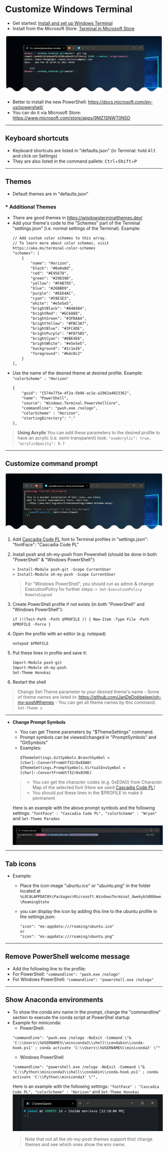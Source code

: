 # Customize Windows Terminal

- Get started: [Install and set up Windows Terminal](https://docs.microsoft.com/en-us/windows/terminal/get-started)
- Install from the Microsoft Store: [Terminal in Microsoft Store](https://aka.ms/terminal)

![PowerShell](Screenshot_ps.png)

- Better to install the new PowerShell: https://docs.microsoft.com/en-us/powershell/
- You can do it via Microsoft Store: https://www.microsoft.com/store/apps/9MZ1SNWT0N5D

-------------------------

## Keyboard shortcuts
- Keyboard shortcuts are listed in "defaults.json" (in Terminal:  hold <kbd>Alt</kbd> and click on Settings)
- They are also listed in the command pallete: <kbd>Ctrl</kbd>+<kbd>Shift</kbd>+<kbd>P</kbd>

-------------------------

## Themes
- Default themes are in "defaults.json"

### * Additional Themes
- There are good themes in https://windowsterminalthemes.dev/
- Add your theme's code to the "Schemes" part of the Terminal "settings.json" (i.e. normal settings of the Terminal). Example:
    ```
    // Add custom color schemes to this array.
    // To learn more about color schemes, visit https://aka.ms/terminal-color-schemes
    "schemes": [
        {
            "name": "Horizon",
            "black": "#0a0a0d",
            "red": "#E95678",
            "green": "#29D398",
            "yellow": "#FAB795",
            "blue": "#26BBD9",
            "purple": "#EE64AC",
            "cyan": "#59E1E3",
            "white": "#e5e5e5",
            "brightBlack": "#848484",
            "brightRed": "#EC6A88",
            "brightGreen": "#3FDAA4",
            "brightYellow": "#FBC3A7",
            "brightBlue": "#3FC4DE",
            "brightPurple": "#F075B5",
            "brightCyan": "#6BE4E6",
            "brightWhite": "#e5e5e5",
            "background": "#1c1e26",
            "foreground": "#bdc0c2"
        }
    ],
    ```
- Use the name of the desired theme at desired profile. Example: ``` "colorScheme" : "Horizon" ```
    ```
    {
        "guid": "{574e775e-4f2a-5b96-ac1e-a2962a402336}",
        "name": "PowerShell",
        "source": "Windows.Terminal.PowershellCore",
        "commandline": "pwsh.exe /nologo",
        "colorScheme" : "Horizon",
        "startingDirectory": "."
    },
    ```

> **Using Acrylic**
    You can add these parameters to the desired profile to have an acrylic (i.e. semi-transparent) look:
    ```
    "useAcrylic": true,
    "acrylicOpacity": 0.7
    ```

-------------------------

## Customize command prompt

![Kali-Linux](Screenshot_kali.png)


1. Add <a href="CascadiaCodePL.ttf">Cascadia Code PL</a> font to Terminal profiles in "settings.json":
"fontFace": "Cascadia Code PL"

2. Install posh and oh-my-posh from Powershell (should be done in both "PowerShell" & "Windows PowerShell"):
    ```
    > Install-Module posh-git -Scope CurrentUser
    > Install-Module oh-my-posh -Scope CurrentUser
    ```

    > For "Windows PowerShell", you should run as admin & change ExecutionPolicy for further steps:
        ``` > Set-ExecutionPolicy RemoteSigned ```

3. Create PowerShell profile if not exists (in both "PowerShell" and "Windows PowerShell"):
    ```
    if (!(Test-Path -Path $PROFILE )) { New-Item -Type File -Path $PROFILE -Force }
    ```
4. Open the profile with an editor (e.g. notepad)
    ```
    notepad $PROFILE
    ```

5. Put these lines in profile and save it:
    ```
    Import-Module posh-git
    Import-Module oh-my-posh
    Set-Theme Honukai
    ```

6. Restart the shell

> Change Set-Theme parameter to your desired theme's name
    - Some of theme names are listed in: https://github.com/JanDeDobbeleer/oh-my-posh#themes
    - You can get all theme names by this command: ```Set-Theme x```

-----

- **Change Prompt Symbols**

    - You can get Theme parameters by "$ThemeSettings" command.
    - Prompt symbols can be viewed/changed in "PromptSymbols" and "GitSymbols"  
    - Examples:
        ```
        $ThemeSettings.GitSymbols.BranchSymbol = [char]::ConvertFromUtf32(0xE0A0)
        $ThemeSettings.PromptSymbols.VirtualEnvSymbol = [char]::ConvertFromUtf32(0x039E)
        ```

    > - You can get the character codes (e.g. 0xE0A0) from Character Map of the selected font (Here we used <a href="CascadiaCodePL.ttf">Cascadia Code PL</a>)
    > - You should put these lines in the $PROFILE to make it permanent

    Here is an example with the above prompt symbols and the following settings:
        ```
        "fontFace" : "Cascadia Code PL",
        "colorScheme" : "Wryan"
        ``` and
        ```Set-Theme Paradox```
        
    ![Prompt-Example](Screenshot_prompt.png)

-------------------------
## Tab icons

- Example:
    - Place the icon image "ubuntu.ico" or "ubuntu.png" in the folder located at
    ``` %LOCALAPPDATA%\Packages\Microsoft.WindowsTerminal_8wekyb3d8bbwe\RoamingState ```
    - you can display the icon by adding this line to the ubuntu profile in the settings.json:

        ```
        "icon": "ms-appdata:///roaming/ubuntu.ico"
        or
        "icon": "ms-appdata:///roaming/ubuntu.png"
        ```

-------------------------
## Remove PowerShell welcome message

- Add the following line to the profile:
- For PowerShell: ``` "commandline": "pwsh.exe /nologo" ```
- For Windows PowerShell: ``` "commandline": "powershell.exe /nologo" ```

-------------------------
## Show Anaconda environments

- To show the conda env name in the prompt, change the "commandline" section to execute the conda script at PowerShel startup
- Example for miniconda:
    - PowerShell:
    ```
    "commandline": "pwsh.exe /nologo -NoExit -Command \"& 'C:\\Users\\%USERNAME%\\miniconda3\\shell\\condabin\\conda-hook.ps1' ; conda activate 'C:\\Users\\%USERNAME%\\miniconda3' \""
    ```
    - Windows PowerShell
    ```
    "commandline": "powershell.exe /nologo -NoExit -Command \"& 'C:\\Python\\miniconda3\\shell\\condabin\\conda-hook.ps1' ; conda activate 'C:\\Python\\miniconda3' \"",
    ```
    Here is an example with the following settings:
        ```
        "fontFace" : "Cascadia Code PL",
        "colorScheme" : "Horizon"
        ``` and
        ```Set-Theme Honukai```
    ![PowerShell](Screenshot_conda.png)
    > Note that not all the oh-my-posh themes support this! change themes and see which ones show the env name.
